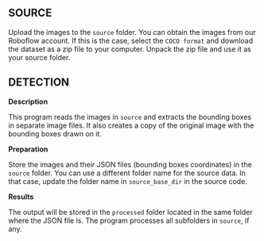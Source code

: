 **SOURCE**
------

Upload the images to the `source` folder. You can obtain the images from our Roboflow account. If this is the case, select the `COCO format` and download the dataset as a zip file to your computer. Unpack the zip file and use it as your source folder.



**DETECTION**
---------

**Description**

This program reads the images in `source` and extracts the bounding boxes in separate image files. It also creates a copy of the original image with the bounding boxes drawn on it.


**Preparation**

Store the images and their JSON files (bounding boxes coordinates) in the `source` folder. You can use a different folder name for the source data. In that case, update the folder name in `source_base_dir` in the source code.


**Results**

The output will be stored in the `processed` folder located in the same folder where the JSON file is. The program processes all subfolders in `source`, if any.
